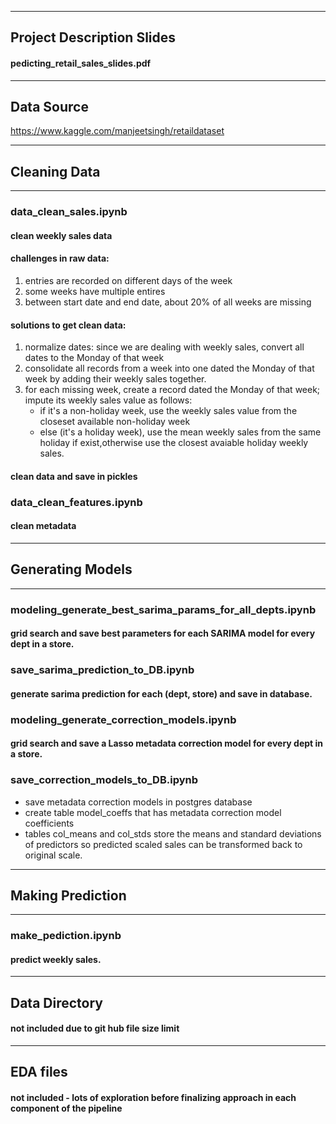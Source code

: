
---


## Project Description Slides
#### pedicting_retail_sales_slides.pdf 


---


## Data Source
https://www.kaggle.com/manjeetsingh/retaildataset

---

## Cleaning Data

---

###  data_clean_sales.ipynb



#### clean weekly sales data
#### challenges in raw data:

1. entries are recorded on different days of the week
2. some weeks have multiple entires
3. between start date and end date, about 20% of all weeks are missing

    
#### solutions to get clean data:
1. normalize dates: since we are dealing with weekly sales, convert all dates to the Monday of that week
2. consolidate all records from a week into one dated the Monday of that week by adding their weekly sales together.
3. for each missing week, create a record dated the Monday of that week; impute its weekly sales value as follows:
    * if it's a non-holiday week, use the weekly sales value from the closeset available non-holiday week
    * else (it's a holiday week), use the mean weekly sales from the same holiday if exist,otherwise use the closest avaiable holiday weekly sales. 
    
#### clean data and save in pickles



### data_clean_features.ipynb


#### clean metadata

---

## Generating Models

---

### modeling_generate_best_sarima_params_for_all_depts.ipynb
#### grid search and save best parameters for each SARIMA model for every dept in a store.

### save_sarima_prediction_to_DB.ipynb
#### generate sarima prediction for each (dept, store) and save in database. 

### modeling_generate_correction_models.ipynb
#### grid search and save a Lasso metadata correction model for every dept in a store.

### save_correction_models_to_DB.ipynb
* save metadata correction models in postgres database
* create table model_coeffs that has metadata correction model coefficients
* tables col_means and col_stds store the means and standard deviations of predictors so predicted scaled sales can be transformed back to original scale.

---

## Making Prediction

---

###  make_pediction.ipynb
#### predict weekly sales. 


---

## Data Directory
#### not included due to git hub file size limit 

---

## EDA files
#### not included - lots of exploration before finalizing approach in each component of the pipeline 



